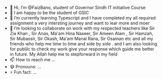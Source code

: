 - 👋 Hi, I’m @FaizBano, student of Governor Sindh IT initiative Course
- 👀 I am happy to be the student of GSIC
- 🌱 I’m currently learning Typescript and I have completed my all required assignment a very intersting journey and want to lear more and moer 
- 💞️ I’m looking to collaborate on work with my respected teachers like Sir Zia Khan , Sir Anas, Ma'am Hina Naseer, Sir Ameen Alam , Sir Hamzah, Sir Mubassir, Sir Okash, Ma'am Manal Rana, Sir Osaman etc and all my friends who help me time to time and side by side . and  I am also looking for publilc to check my work give your response which guide me better in future. My Allah help me to stepforward in my field
- 📫 How to reach me ...
- 😄 Pronouns: ...
- ⚡ Fun fact: ...

<!---
FaizBano/FaizBano is a ✨ special ✨ repository because its `README.md` (this file) appears on your GitHub profile.
You can click the Preview link to take a look at your changes.
--->
